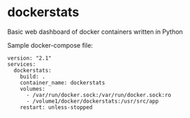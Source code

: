 # dockerstats
Basic web dashboard of docker containers written in Python

Sample docker-compose file:

```
version: "2.1"
services:
  dockerstats:
    build: .
    container_name: dockerstats
    volumes:
      - /var/run/docker.sock:/var/run/docker.sock:ro
      - /volume1/docker/dockerstats:/usr/src/app
    restart: unless-stopped
```

